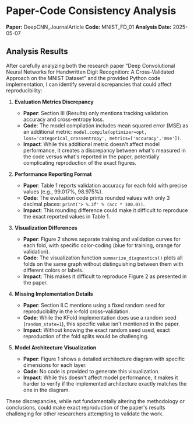 # Paper-Code Consistency Analysis

**Paper:** DeepCNN_JournalArticle
**Code:** MNIST_FD_01
**Analysis Date:** 2025-05-07

## Analysis Results

After carefully analyzing both the research paper "Deep Convolutional Neural Networks for Handwritten Digit Recognition: A Cross-Validated Approach on the MNIST Dataset" and the provided Python code implementation, I can identify several discrepancies that could affect reproducibility:

1. **Evaluation Metrics Discrepancy**
   - **Paper**: Section III (Results) only mentions tracking validation accuracy and cross-entropy loss.
   - **Code**: The model compilation includes mean squared error (MSE) as an additional metric: `model.compile(optimizer=opt, loss='categorical_crossentropy', metrics=['accuracy','mse'])`.
   - **Impact**: While this additional metric doesn't affect model performance, it creates a discrepancy between what's measured in the code versus what's reported in the paper, potentially complicating reproduction of the exact figures.

2. **Performance Reporting Format**
   - **Paper**: Table 1 reports validation accuracy for each fold with precise values (e.g., 99.017%, 98.975%).
   - **Code**: The evaluation code prints rounded values with only 3 decimal places: `print('> %.3f' % (acc * 100.0))`.
   - **Impact**: This rounding difference could make it difficult to reproduce the exact reported values in Table 1.

3. **Visualization Differences**
   - **Paper**: Figure 2 shows separate training and validation curves for each fold, with specific color-coding (blue for training, orange for validation).
   - **Code**: The visualization function `summarize_diagnostics()` plots all folds on the same graph without distinguishing between them with different colors or labels.
   - **Impact**: This makes it difficult to reproduce Figure 2 as presented in the paper.

4. **Missing Implementation Details**
   - **Paper**: Section II.C mentions using a fixed random seed for reproducibility in the k-fold cross-validation.
   - **Code**: While the KFold implementation does use a random seed (`random_state=1`), this specific value isn't mentioned in the paper.
   - **Impact**: Without knowing the exact random seed used, exact reproduction of the fold splits would be challenging.

5. **Model Architecture Visualization**
   - **Paper**: Figure 1 shows a detailed architecture diagram with specific dimensions for each layer.
   - **Code**: No code is provided to generate this visualization.
   - **Impact**: While this doesn't affect model performance, it makes it harder to verify if the implemented architecture exactly matches the one in the diagram.

These discrepancies, while not fundamentally altering the methodology or conclusions, could make exact reproduction of the paper's results challenging for other researchers attempting to validate the work.